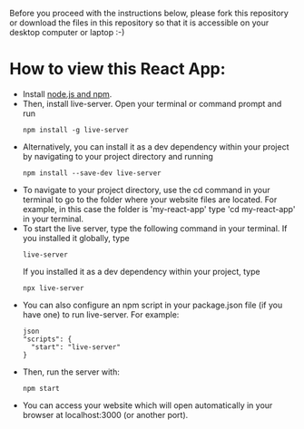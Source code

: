 Before you proceed with the instructions below, please fork this repository or download the files in this repository so that it is accessible on your desktop computer or laptop :-)

# How to view this React App:
- Install [node.js and npm](https://nodejs.org/en/download).
- Then, install live-server. Open your terminal or command prompt and run
  ```
  npm install -g live-server
  ```
- Alternatively, you can install it as a dev dependency within your project by navigating to your project directory and running
  ```
  npm install --save-dev live-server
  ```
- To navigate to your project directory, use the cd command in your terminal to go to the folder where your website files are located. For example, in this case the folder is 'my-react-app' type 'cd my-react-app' in your terminal.
- To start the live server, type the following command in your terminal.
  If you installed it globally, type
  ```
  live-server
  ```
  If you installed it as a dev dependency within your project, type
  ```
  npx live-server
  ```
- You can also configure an npm script in your package.json file (if you have one) to run live-server. For example:
  ```
  json
  "scripts": {
    "start": "live-server"
  }
  ```
- Then, run the server with: 
  ```
  npm start
  ```
- You can access your website which will open automatically in your browser at localhost:3000 (or another port). 
